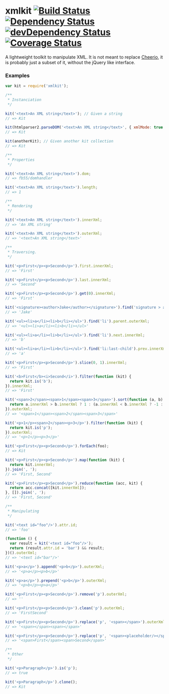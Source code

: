 # xmlkit [![Build Status][status]](https://travis-ci.org/salper/xmlkit) [![Dependency Status][deps]](https://david-dm.org/lemonde/xmlkit) [![devDependency Status][devdeps]](https://david-dm.org/lemonde/xmlkit#info=devDependencies) [![Coverage Status][coverage]](https://coveralls.io/r/lemonde/xmlkit)

[status]: https://travis-ci.org/lemonde/xmlkit.svg?branch=master
[deps]: https://david-dm.org/lemonde/xmlkit.svg
[devdeps]: https://david-dm.org/lemonde/xmlkit/dev-status.svg
[coverage]: https://coveralls.io/repos/lemonde/xmlkit/badge.png

A lightweight toolkit to manipulate XML. It is not meant to replace [Cheerio](https://github.com/cheeriojs/cheerio), it is probably just a subset of it, without the jQuery like interface.

### Examples
```javascript
var kit = require('xmlkit');

/**
 * Instanciation
 */

kit('<text>An XML string</text>'); // Given a string
// => Kit

kit(htmlparser2.parseDOM('<text>An XML string</text>', { xmlMode: true })); // Given fb55/domhandler
// => Kit

kit(anotherKit); // Given another kit collection
// => Kit

/**
 * Properties
 */

kit('<text>An XML string</text>').dom;
// => fb55/domhandler

kit('<text>An XML string</text>').length;
// => 1

/**
 * Rendering
 */

kit('<text>An XML string</text>').innerXml;
// => 'An XML string'

kit('<text>An XML string</text>').outerXml;
// => '<text>An XML string</text>'

/**
 * Traversing.
 */

kit('<p>First</p><p>Second</p>').first.innerXml;
// => 'First'

kit('<p>First</p><p>Second</p>').last.innerXml;
// => 'Second'

kit('<p>First</p><p>Second</p>').get(0).innerXml;
// => 'First'

kit('<signature><author>Jake</author></signature>').find('signature > author').innerXml;
// => 'Jake'

kit('<ul><li>a</li><li>b</li></ul>').find('li').parent.outerXml;
// => '<ul><li>a</li><li>b</li></ul>'

kit('<ul><li>a</li><li>b</li></ul>').find('li').next.innerXml;
// => 'b'

kit('<ul><li>a</li><li>b</li></ul>').find('li:last-child').prev.innerXml;
// => 'a'

kit('<p>First</p><p>Second</p>').slice(0, 1).innerXml;
// => 'First'

kit('<b>First</b><i>Second</i>').filter(function (kit) {
  return kit.is('b');
}).innerXml;
// => 'First'

kit('<span>2</span><span>1</span><span>3</span>').sort(function (a, b) {
  return a.innerXml > b.innerXml ? 1 : (a.innerXml < b.innerXml ? -1 : 0);
}).outerXml;
// => '<span>1</span><span>2</span><span>3</span>'

kit('<p>1</p><span>2</span><p>3</p>').filter(function (kit) {
  return kit.is('p');
}).outerXml;
// => '<p>1</p><p>3</p>'

kit('<p>First</p><p>Second</p>').forEach(foo);
// => Kit

kit('<p>First</p><p>Second</p>').map(function (kit) {
  return kit.innerXml;
}).join(', ');
// => 'First, Second'

kit('<p>First</p><p>Second</p>').reduce(function (acc, kit) {
  return acc.concat([kit.innerXml]);
}, []).join(', ');
// => 'First, Second'

/**
 * Manipulating
 */

kit('<text id="foo"/>').attr.id;
// => 'foo'

(function () {
  var result = kit('<text id="foo"/>');
  return (result.attr.id = 'bar') && result;
})().outerXml;
// => '<text id="bar"/>'

kit('<p>a</p>').append('<p>b</p>').outerXml;
// => '<p>a</p><p>b</p>'

kit('<p>a</p>').prepend('<p>b</p>').outerXml;
// => '<p>b</p><p>a</p>'

kit('<p>First</p><p>Second</p>').remove('p').outerXml;
// => ''

kit('<p>First</p><p>Second</p>').clean('p').outerXml;
// => 'FirstSecond'

kit('<p>First</p><p>Second</p>').replace('p', '<span></span>').outerXml;
// => '<span></span><span></span>'

kit('<p>First</p><p>Second</p>').replace('p', '<span><placeholder/></span>').outerXml;
// => '<span>First</span><span>Second</span>'

/**
 * Other
 */

kit('<p>Paragraph</p>').is('p');
// => true

kit('<p>Paragraph</p>').clone();
// => Kit
```
